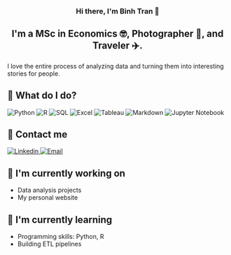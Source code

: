 <h3 align="center">
Hi there, I'm Binh Tran</a> 👋
</h3>

<h2 align="center">
I'm a MSc in Economics 🤓, Photographer 📸, and Traveler ✈️.
</h2> 

I love the entire process of analyzing data and turning them into interesting stories for people.

## 🤔 What do I do?
<p>
  <img alt="Python" src="https://img.shields.io/badge/Python-3776AB?logo=python&logoColor=white&style=for-the-badge" />
  <img alt="R" src="https://img.shields.io/badge/R-276DC3?logo=r&logoColor=white&style=for-the-badge" />
  <img alt="SQL" src="https://img.shields.io/badge/SQL-CC2927?logo=microsoftsqlserver&logoColor=white&style=for-the-badge" />
  <img alt="Excel" src="https://img.shields.io/badge/Excel-217346?logo=microsoftexcel&logoColor=white&style=for-the-badge" />
  <img alt="Tableau" src="https://img.shields.io/badge/Tableau-E97627?logo=tableau&logoColor=white&style=for-the-badge" />
  <img alt="Markdown" src="https://img.shields.io/badge/Markdown-9999FF?logo=markdown&logoColor=white&style=for-the-badge" />
  <img alt="Jupyter Notebook" src="https://img.shields.io/badge/Jupyter Notebook-F37626?logo=jupyter&logoColor=white&style=for-the-badge" />
</p>

## 🤝 Contact me
<a href="https://www.linkedin.com/in/binhktran93/">
  <img
    alt="Linkedin"
    src="https://img.shields.io/badge/linkedin-0077B5?logo=linkedin&logoColor=white&style=for-the-badge"
  />
</a>
<a href="mailto: binhtran.k50@gmail.com">
  <img
    alt="Email"
    src="https://img.shields.io/badge/gmail-EA4335?logo=gmail&logoColor=white&style=for-the-badge"
  />
</a>

## 🔭 I'm currently working on

- Data analysis projects
- My personal website

## 🌱 I'm currently learning

- Programming skills: Python, R
- Building ETL pipelines
<!---
kbtran93/kbtran93 is a ✨ special ✨ repository because its `README.md` (this file) appears on your GitHub profile.
You can click the Preview link to take a look at your changes.
--->
